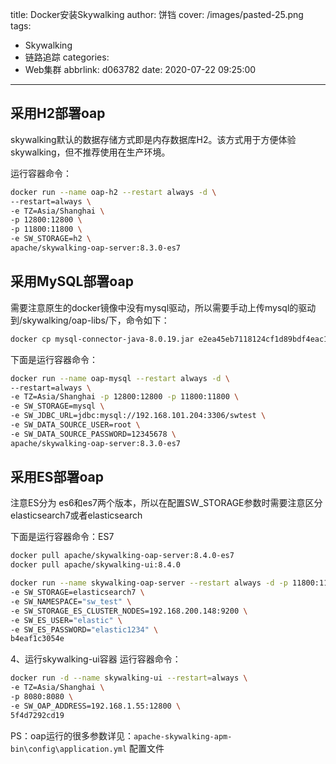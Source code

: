 title: Docker安装Skywalking
author: 饼铛
cover: /images/pasted-25.png
tags:
  - Skywalking
  - 链路追踪
categories:
  - Web集群
abbrlink: d063782
date: 2020-07-22 09:25:00
---
## 采用H2部署oap
skywalking默认的数据存储方式即是内存数据库H2。该方式用于方便体验skywalking，但不推荐使用在生产环境。

运行容器命令：
```bash
docker run --name oap-h2 --restart always -d \
--restart=always \
-e TZ=Asia/Shanghai \
-p 12800:12800 \
-p 11800:11800 \
-e SW_STORAGE=h2 \
apache/skywalking-oap-server:8.3.0-es7
```
## 采用MySQL部署oap
需要注意原生的docker镜像中没有mysql驱动，所以需要手动上传mysql的驱动到/skywalking/oap-libs/下，命令如下：
```bash
docker cp mysql-connector-java-8.0.19.jar e2ea45eb7118124cf1d89bdf4eac1e798f857d1a2b6d7b43416bf30a57d2af6b:/skywalking/oap-libs/mysql-connector-java-8.0.19.jar
```
下面是运行容器命令：
```bash
docker run --name oap-mysql --restart always -d \
--restart=always \
-e TZ=Asia/Shanghai -p 12800:12800 -p 11800:11800 \
-e SW_STORAGE=mysql \
-e SW_JDBC_URL=jdbc:mysql://192.168.101.204:3306/swtest \
-e SW_DATA_SOURCE_USER=root \
-e SW_DATA_SOURCE_PASSWORD=12345678 \
apache/skywalking-oap-server:8.3.0-es7
```
## 采用ES部署oap
注意ES分为 es6和es7两个版本，所以在配置SW_STORAGE参数时需要注意区分elasticsearch7或者elasticsearch

下面是运行容器命令：ES7
```bash
docker pull apache/skywalking-oap-server:8.4.0-es7
docker pull apache/skywalking-ui:8.4.0

docker run --name skywalking-oap-server --restart always -d -p 11800:11800 -p 12800:12800 -e TZ=Asia/Shanghai \
-e SW_STORAGE=elasticsearch7 \
-e SW_NAMESPACE="sw_test" \
-e SW_STORAGE_ES_CLUSTER_NODES=192.168.200.148:9200 \
-e SW_ES_USER="elastic" \
-e SW_ES_PASSWORD="elastic1234" \
b4eaf1c3054e
```
4、运行skywalking-ui容器
运行容器命令：
```bash
docker run -d --name skywalking-ui --restart=always \
-e TZ=Asia/Shanghai \
-p 8080:8080 \
-e SW_OAP_ADDRESS=192.168.1.55:12800 \
5f4d7292cd19
```
PS：oap运行的很多参数详见：`apache-skywalking-apm-bin\config\application.yml` 配置文件